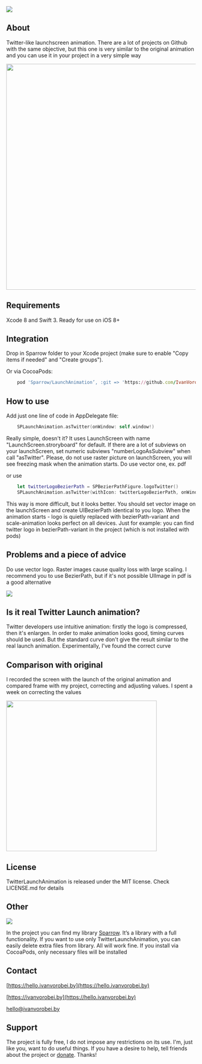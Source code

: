 <img src="https://cdn.rawgit.com/IvanVorobei/TwitterLaunchAnimation/df1b7c27/resources/twitter-launch-animation_baner.svg">

## About
Twitter-like launchscreen animation. There are a lot of projects on Github with the same objective, but this one is very similar to the original animation and you can use it in your project in a very simple way

<img src="https://cdn.rawgit.com/IvanVorobei/TwitterLaunchAnimation/df1b7c27/resources/twitter-launch-animation_mockup-preview.gif" width="600">

## Requirements
Xcode 8 and Swift 3. Ready for use on iOS 8+

## Integration

Drop in Sparrow folder to your Xcode project (make sure to enable "Copy items if needed" and "Create groups").

Or via CocoaPods:
    
```ruby
    pod 'Sparrow/LaunchAnimation’, :git => 'https://github.com/IvanVorobei/Sparrow.git’
```

## How to use
Add just one line of code in AppDelegate file:

```swift
	SPLaunchAnimation.asTwitter(onWindow: self.window!)
```

Really simple, doesn't it? It uses LaunchScreen with name "LaunchScreen.stroryboard" for default. If there are a lot of subviews on your launchScreen, set numeric subviews "numberLogoAsSubview" when call "asTwitter". Please, do not use raster picture on launchScreen, you will see freezing mask when the animation starts. Do use vector one, ex. pdf

or use 

```swift
	let twitterLogoBezierPath = SPBezierPathFigure.logoTwitter()
    SPLaunchAnimation.asTwitter(withIcon: twitterLogoBezierPath, onWindow: self.window!)
```

This way is more difficult, but it looks better. You should set vector image on the launchScreen and create UIBezierPath identical to you logo. When the animation starts - logo is quietly replaced with bezierPath-variant and scale-animation looks perfect on all devices. Just for example: you can find twitter logo in bezierPath-variant in the project (which is not installed with pods)

## Problems and a piece of advice
Do use vector logo. Raster images cause quality loss with large scaling. I recommend you to use BezierPath, but if it's not possible UIImage in pdf is a good alternative

<img src="https://cdn.rawgit.com/IvanVorobei/TwitterLaunchAnimation/df1b7c27/resources/twiiter-launch-animation_questions.png"> 

## Is it real Twitter Launсh animation?
Twitter developers use intuitive animation: firstly the logo is compressed, then it's enlargen. In order to make animation looks good, timing curves should be used. But the standard curve don't give the result similar to the real launch animation. Experimentally, I've found the correct curve

## Comparison with original
I recorded the screen with the launch of the original animation and compared frame with my project, correcting and adjusting values. I spent a week on correcting the values

<img src="https://cdn.rawgit.com/IvanVorobei/TwitterLaunchAnimation/df1b7c27/resources/twitter-launch-animation_compare.gif" width="400"> 

## License
TwitterLaunchAnimation is released under the MIT license. Check LICENSE.md for details

## Other
<img src="https://cdn.rawgit.com/IvanVorobei/TwitterLaunchAnimation/df1b7c27/resources/powered_by_sparrow.svg"> 

In the project you can find my library [Sparrow](https://github.com/IvanVorobei/Sparrow). It’s a library with a full functionality. If you want to use only TwitterLaunchAnimation, you can easily delete extra files from library. All will work fine. If you install via CocoaPods, only necessary files will be installed

## Contact
 
[https://hello.ivanvorobei.by](https://hello.ivanvorobei.by)

[https://ivanvorobei.by](https://hello.ivanvorobei.by)

hello@ivanvorobei.by

## Support
The project is fully free, I do not impose any restrictions on its use. I'm, just like you, want to do useful things. If you have a desire to help, tell friends about the project or [donate](http://ivanvorobei.by/donate). Thanks!
